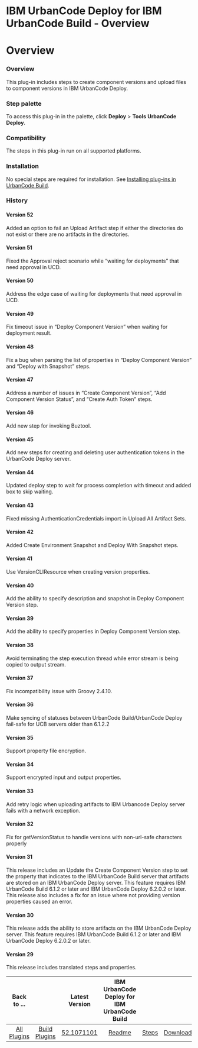 
IBM UrbanCode Deploy for IBM UrbanCode Build - Overview
=======================================================

# Overview



### Overview




 


This plug-in includes steps to create component versions and upload files to component versions in IBM UrbanCode Deploy.



### Step palette


To access this plug-in in the palette, click **Deploy** > **Tools** **UrbanCode Deploy**.


### Compatibility


The steps in this plug-in run on all supported platforms.


### Installation


No special steps are required for installation. See [Installing plug-ins in UrbanCode Build](https://www.urbancode.com/resource/installing-plug-ins-in-urbancode-products/ "Installing plug-ins in UrbanCode Build").


### History


#### Version 52


Added an option to fail an Upload Artifact step if either the directories do not exist or there are no artifacts in the directories.


#### Version 51


Fixed the Approval reject scenario while “waiting for deployments” that need approval in UCD.


#### Version 50


Address the edge case of waiting for deployments that need approval in UCD.


#### Version 49


Fix timeout issue in “Deploy Component Version” when waiting for deployment result.


#### Version 48


Fix a bug when parsing the list of properties in “Deploy Component Version” and “Deploy with Snapshot” steps.


#### Version 47


Address a number of issues in “Create Component Version”, “Add Component Version Status”, and “Create Auth Token” steps.


#### Version 46


Add new step for invoking Buztool.


#### Version 45


Add new steps for creating and deleting user authentication tokens in the UrbanCode Deploy server.


#### Version 44


Updated deploy step to wait for process completion with timeout and added box to skip waiting.


#### Version 43


Fixed missing AuthenticationCredentials import in Upload All Artifact Sets.


#### Version 42


Added Create Environment Snapshot and Deploy With Snapshot steps.


#### Version 41


Use VersionCLIResource when creating version properties.


#### Version 40


Add the ability to specify description and snapshot in Deploy Component Version step.


#### Version 39


Add the ability to specify properties in Deploy Component Version step.


#### Version 38


Avoid terminating the step execution thread while error stream is being copied to output stream.


#### Version 37


Fix incompatibility issue with Groovy 2.4.10.


#### Version 36


Make syncing of statuses between UrbanCode Build/UrbanCode Deploy fail-safe for UCB servers older than 6.1.2.2


#### Version 35


Support property file encryption.


#### Version 34


Support encrypted input and output properties.


#### Version 33


Add retry logic when uploading artifacts to IBM Urbancode Deploy server fails with a network exception.


#### Version 32


Fix for getVersionStatus to handle versions with non-url-safe characters properly


#### Version 31


This release includes an Update the Create Component Version step to set the property that indicates to the IBM UrbanCode Build server that artifacts are stored on an IBM UrbanCode Deploy server. This feature requires IBM UrbanCode Build 6.1.2 or later and IBM UrbanCode Deploy 6.2.0.2 or later. This release also includes a fix for an issue where not providing version properties caused an error.


#### Version 30


This release adds the ability to store artifacts on the IBM UrbanCode Deploy server. This feature requires IBM UrbanCode Build 6.1.2 or later and IBM UrbanCode Deploy 6.2.0.2 or later.


#### Version 29


This release includes translated steps and properties.




|Back to ...||Latest Version|IBM UrbanCode Deploy for IBM UrbanCode Build |||
| :---: | :---: | :---: | :---: | :---: | :---: |
|[All Plugins](../../index.md)|[Build Plugins](../README.md)|[52.1071101](https://raw.githubusercontent.com/UrbanCode/IBM-UCB-PLUGINS/main/files/ibmucd/ibm-ucd-52.1071101.zip)|[Readme](README.md)|[Steps](steps.md)|[Downloads](downloads.md)|
